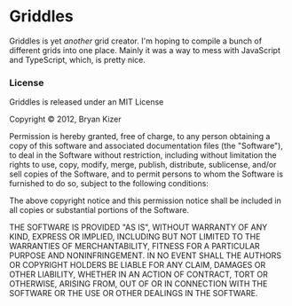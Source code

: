 # Griddles

Griddles is yet _another_ grid creator. I'm hoping to compile a bunch of different grids into one place. Mainly it was a way to mess with JavaScript and TypeScript, which, is pretty nice.

### License
Griddles is released under an MIT  License

Copyright &copy; 2012, Bryan Kizer

Permission is hereby granted, free of charge, to any person obtaining a 
copy of this software and associated documentation files (the 
"Software"), to deal in the Software without restriction, including 
without limitation the rights to use, copy, modify, merge, publish, 
distribute, sublicense, and/or sell copies of the Software, and to 
permit persons to whom the Software is furnished to do so, subject to 
the following conditions: 

The above copyright notice and this permission notice shall be included 
in all copies or substantial portions of the Software. 

THE SOFTWARE IS PROVIDED "AS IS", WITHOUT WARRANTY OF ANY KIND, EXPRESS 
OR IMPLIED, INCLUDING BUT NOT LIMITED TO THE WARRANTIES OF 
MERCHANTABILITY, FITNESS FOR A PARTICULAR PURPOSE AND NONINFRINGEMENT. 
IN NO EVENT SHALL THE AUTHORS OR COPYRIGHT HOLDERS BE LIABLE FOR ANY 
CLAIM, DAMAGES OR OTHER LIABILITY, WHETHER IN AN ACTION OF CONTRACT, 
TORT OR OTHERWISE, ARISING FROM, OUT OF OR IN CONNECTION WITH THE 
SOFTWARE OR THE USE OR OTHER DEALINGS IN THE SOFTWARE. 